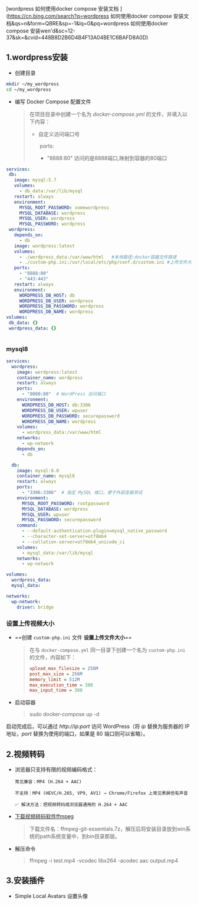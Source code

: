 [wordpress 如何使用docker compose 安装文档 ](https://cn.bing.com/search?q=wordpress 如何使用docker compose  安装文档&qs=n&form=QBRE&sp=-1&lq=0&pq=wordpress 如何使用docker compose  安装wen'd&sc=12-37&sk=&cvid=448B8D2B6D4B4F13A04BE1C6BAFD8A0D)



## 1.wordpress安装

- 创建目录

```bash
mkdir ~/my_wordpress
cd ~/my_wordpress
```

- 编写 Docker Compose 配置文件

  > 在项目目录中创建一个名为 *docker-compose.yml* 的文件，并填入以下内容：
  >
  > - 自定义访问端口号
  >
  >   ​	ports:
  >
  >   - "8888:80"   访问的是8888端口,映射到容器的80端口

```yml
services:
 db:
   image: mysql:5.7
   volumes:
     - db_data:/var/lib/mysql
   restart: always
   environment:
     MYSQL_ROOT_PASSWORD: somewordpress
     MYSQL_DATABASE: wordpress
     MYSQL_USER: wordpress
     MYSQL_PASSWORD: wordpress
 wordpress:
   depends_on:
     - db
   image: wordpress:latest
   volumes:
     - ./wordpress_data:/var/www/html   #本地路径:docker容器文件路径
     - ./custom-php.ini:/usr/local/etc/php/conf.d/custom.ini #上传文件大小配置
   ports:
     - "8888:80"  
     - "443:443"
   restart: always
   environment:
     WORDPRESS_DB_HOST: db
     WORDPRESS_DB_USER: wordpress
     WORDPRESS_DB_PASSWORD: wordpress
     WORDPRESS_DB_NAME: wordpress
volumes:
 db_data: {}
 wordpress_data: {}
 
```

### mysql8

```yml
services:
  wordpress:
    image: wordpress:latest
    container_name: wordpress
    restart: always
    ports:
      - "8080:80"  # WordPress 访问端口
    environment:
      WORDPRESS_DB_HOST: db:3306
      WORDPRESS_DB_USER: wpuser
      WORDPRESS_DB_PASSWORD: securepassword
      WORDPRESS_DB_NAME: wordpress
    volumes:
      - wordpress_data:/var/www/html
    networks:
      - wp-network
    depends_on:
      - db

  db:
    image: mysql:8.0
    container_name: mysql8
    restart: always
    ports:
      - "3306:3306"  # 指定 MySQL 端口，便于外部连接测试
    environment:
      MYSQL_ROOT_PASSWORD: rootpassword
      MYSQL_DATABASE: wordpress
      MYSQL_USER: wpuser
      MYSQL_PASSWORD: securepassword
    command: 
      - --default-authentication-plugin=mysql_native_password
      - --character-set-server=utf8mb4
      - --collation-server=utf8mb4_unicode_ci
    volumes:
      - mysql_data:/var/lib/mysql
    networks:
      - wp-network

volumes:
  wordpress_data:
  mysql_data:

networks:
  wp-network:
    driver: bridge
```





### 设置上传视频大小


- ==创建 `custom-php.ini` 文件 **设置上传文件大小**==

  > 在与 `docker-compose.yml` 同一目录下创建一个名为 `custom-php.ini` 的文件，内容如下：
  >
  > ```ini
  > upload_max_filesize = 256M
  > post_max_size = 256M
  > memory_limit = 512M
  > max_execution_time = 300
  > max_input_time = 300
  > ```

- 启动容器

  > sudo docker-compose up -d

启动完成后，可以通过 *http://ip:port* 访问 WordPress（将 *ip* 替换为服务器的 IP 地址，*port* 替换为使用的端口，如果是 80 端口则可以省略）。



## 2.视频转码

- 浏览器只支持有限的视频编码格式：

  ```
  常见兼容：MP4 (H.264 + AAC)
  
  不支持：MP4 (HEVC/H.265, VP9, AV1) → Chrome/Firefox 上常见黑屏但有声音
  
  ✅ 解决方法：把视频转码成浏览器通用的 H.264 + AAC
  ```

- [下载视频转码软件ffmpeg]( https://www.gyan.dev/ffmpeg/builds/)

  > 下载文件名：ffmpeg-git-essentials.7z，解压后将安装目录放到win系统的path系统变量中，到bin目录那层。

- 解压命令

  > ffmpeg -i test.mp4 -vcodec libx264 -acodec aac output.mp4



## 3.安装插件

- Simple Local Avatars		设置头像


